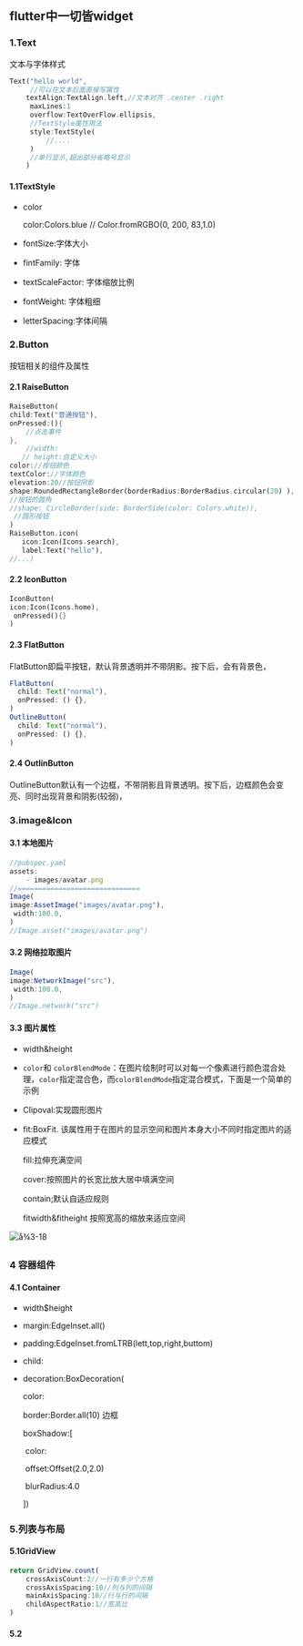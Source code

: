 ## flutter中一切皆widget

### 1.Text

文本与字体样式

```dart
Text("hello world",
     //可以在文本后面直接写属性
    textAlign:TextAlign.left,//文本对齐 .center .right
     maxLines:1
     overflow:TextOverFlow.ellipsis,
     //TextStyle属性用法
     style:TextStyle(
         //....
     )
     //单行显示,超出部分省略号显示
    )
```

#### 1.1TextStyle

- color  

  color:Colors.blue     // Color.fromRGBO(0, 200, 83,1.0)

- fontSize:字体大小

- fintFamily: 字体

- textScaleFactor: 字体缩放比例

- fontWeight: 字体粗细

- letterSpacing:字体间隔

### 2.Button

按钮相关的组件及属性

#### 2.1 RaiseButton

```dart
RaiseButton(
child:Text("普通按钮"),
onPressed:(){
    //点击事件
},
    //width:
   // height:自定义大小
color://按钮颜色
textColor://字体颜色
elevation:20//按钮阴影
shape:RoundedRectangleBorder(borderRadius:BorderRadius.circular(20) ),
//按钮的圆角
//shape: CircleBorder(side: BorderSide(color: Colors.white)),
 //圆形按钮
)
RaiseButton.icon(
   icon:Icon(Icons.search),
   label:Text("hello"),  
//...)
```

#### 2.2 IconButton

```dart
IconButton(
icon:Icon(Icons.home),
 onPressed(){}
)
```

#### 2.3 FlatButton

FlatButton即扁平按钮，默认背景透明并不带阴影。按下后，会有背景色，

```js
FlatButton(
  child: Text("normal"),
  onPressed: () {},
)
OutlineButton(
  child: Text("normal"),
  onPressed: () {},
)
```

#### 2.4 OutlinButton

OutlineButton默认有一个边框，不带阴影且背景透明。按下后，边框颜色会变亮、同时出现背景和阴影(较弱)，

### 3.image&Icon

#### 3.1 本地图片

```js
//pubspec.yaml
assets:
    - images/avatar.png
//==============================
Image(
image:AssetImage("images/avatar.png"),
 width:100.0,
)
//Image.asset("images/avatar.png")
```

#### 3.2 网络拉取图片

```js
Image(
image:NetworkImage("src"),
 width:100.0,
)
//Image.network("src")
```

#### 3.3 图片属性

- width&height

- `color`和 `colorBlendMode`：在图片绘制时可以对每一个像素进行颜色混合处理，`color`指定混合色，而`colorBlendMode`指定混合模式，下面是一个简单的示例

- Clipoval:实现圆形图片

- fit:BoxFit.   该属性用于在图片的显示空间和图片本身大小不同时指定图片的适应模式

  fill:拉伸充满空间

  cover:按照图片的长宽比放大居中填满空间

  contain;默认自适应规则

  fitwidth&fitheight  按照宽高的缩放来适应空间

![å¾3-18](https://cdn.jsdelivr.net/gh/flutterchina/flutter-in-action/docs/imgs/3-18.png)

### 4 容器组件

#### 4.1 Container

- width$height

- margin:EdgeInset.all()

- padding:EdgeInset.fromLTRB(lett,top,right,buttom)

- child:

- decoration:BoxDecoration(

     color:

    border:Border.all(10)  边框

     boxShadow:[

  ​       color:

  ​        offset:Offset(2.0,2.0)

  ​        blurRadius:4.0

  ])

### 5.列表与布局

#### 5.1GridView

```js
return GridView.count(
    crossAxisCount:2//一行有多少个方格
    crossAxisSpacing:10//列与列的间隔
    mainAxisSpacing:10//行与行的间隔
    childAspectRatio:1//宽高比
)
```

#### 5.2